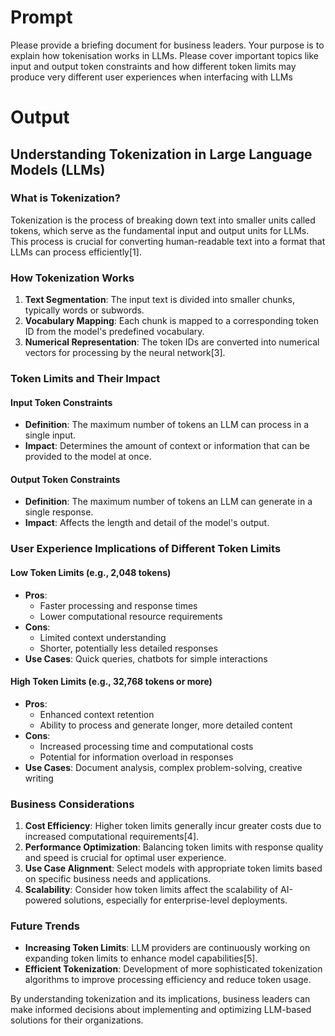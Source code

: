 # Prompt

Please provide a briefing document for business leaders. Your purpose is to explain how tokenisation works in LLMs. Please cover important topics like input and output token constraints and how different token limits may produce very different user experiences when interfacing with LLMs

# Output

## Understanding Tokenization in Large Language Models (LLMs)

### What is Tokenization?

Tokenization is the process of breaking down text into smaller units called tokens, which serve as the fundamental input and output units for LLMs. This process is crucial for converting human-readable text into a format that LLMs can process efficiently\[1].

### How Tokenization Works

1. **Text Segmentation**: The input text is divided into smaller chunks, typically words or subwords.
2. **Vocabulary Mapping**: Each chunk is mapped to a corresponding token ID from the model's predefined vocabulary.
3. **Numerical Representation**: The token IDs are converted into numerical vectors for processing by the neural network\[3].

### Token Limits and Their Impact

#### Input Token Constraints

- **Definition**: The maximum number of tokens an LLM can process in a single input.
- **Impact**: Determines the amount of context or information that can be provided to the model at once.

#### Output Token Constraints

- **Definition**: The maximum number of tokens an LLM can generate in a single response.
- **Impact**: Affects the length and detail of the model's output.

### User Experience Implications of Different Token Limits

#### Low Token Limits (e.g., 2,048 tokens)

- **Pros**:
  - Faster processing and response times
  - Lower computational resource requirements
- **Cons**:
  - Limited context understanding
  - Shorter, potentially less detailed responses
- **Use Cases**: Quick queries, chatbots for simple interactions

#### High Token Limits (e.g., 32,768 tokens or more)

- **Pros**:
  - Enhanced context retention
  - Ability to process and generate longer, more detailed content
- **Cons**:
  - Increased processing time and computational costs
  - Potential for information overload in responses
- **Use Cases**: Document analysis, complex problem-solving, creative writing

### Business Considerations

1. **Cost Efficiency**: Higher token limits generally incur greater costs due to increased computational requirements\[4].
2. **Performance Optimization**: Balancing token limits with response quality and speed is crucial for optimal user experience.
3. **Use Case Alignment**: Select models with appropriate token limits based on specific business needs and applications.
4. **Scalability**: Consider how token limits affect the scalability of AI-powered solutions, especially for enterprise-level deployments.

### Future Trends

- **Increasing Token Limits**: LLM providers are continuously working on expanding token limits to enhance model capabilities\[5].
- **Efficient Tokenization**: Development of more sophisticated tokenization algorithms to improve processing efficiency and reduce token usage.

By understanding tokenization and its implications, business leaders can make informed decisions about implementing and optimizing LLM-based solutions for their organizations.
